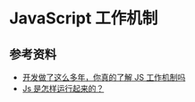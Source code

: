 # JavaScript 工作机制

## 参考资料

-   [开发做了这么多年，你真的了解 JS 工作机制吗](https://www.infoq.cn/article/E2Vvaa-ZfIrMrjrxtdF9)
-   [Js 是怎样运行起来的？](https://juejin.cn/post/6978664826893500423)

